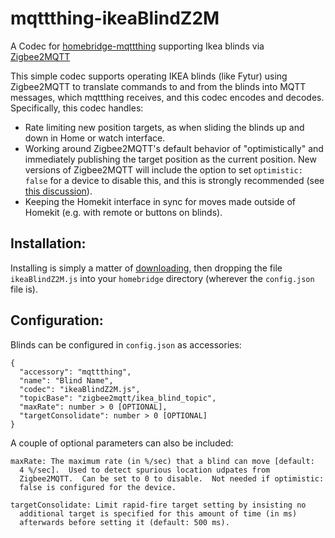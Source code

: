 # mqttthing-ikeaBlindZ2M
A Codec for [homebridge-mqttthing](https://github.com/arachnetech/homebridge-mqttthing) supporting Ikea blinds via [Zigbee2MQTT](https://github.com/Koenkk/zigbee2mqtt)

This simple codec supports operating IKEA blinds (like Fytur) using Zigbee2MQTT to translate commands to and from the blinds into MQTT messages, which mqttthing receives, and this codec encodes and decodes.  Specifically, this codec handles:

- Rate limiting new position targets, as when sliding the blinds up and down in Home or watch interface.
- Working around Zigbee2MQTT's default behavior of "optimistically" and immediately publishing the target position as the current position. New versions of Zigbee2MQTT will include the option to set `optimistic: false` for a device to disable this, and this is strongly recommended (see [this discussion](https://github.com/Koenkk/zigbee2mqtt/issues/4524)). 
- Keeping the Homekit interface in sync for moves made outside of Homekit (e.g. with remote or buttons on blinds). 

## Installation:

Installing is simply a matter of [downloading](https://github.com/jdtsmith/mqttthing-ikeaBlindZ2M/archive/main.zip), then dropping the file `ikeaBlindZ2M.js` into your `homebridge` directory (wherever the `config.json` file is).  

## Configuration:

Blinds can be configured in `config.json` as accessories:

```
{
  "accessory": "mqttthing",
  "name": "Blind Name",
  "codec": "ikeaBlindZ2M.js",
  "topicBase": "zigbee2mqtt/ikea_blind_topic",
  "maxRate": number > 0 [OPTIONAL],
  "targetConsolidate": number > 0 [OPTIONAL]
}
```

A couple of optional parameters can also be included:

```
maxRate: The maximum rate (in %/sec) that a blind can move [default:
  4 %/sec].  Used to detect spurious location udpates from
  Zigbee2MQTT.  Can be set to 0 to disable.  Not needed if optimistic: 
  false is configured for the device. 

targetConsolidate: Limit rapid-fire target setting by insisting no
  additional target is specified for this amount of time (in ms)
  afterwards before setting it (default: 500 ms).
```
